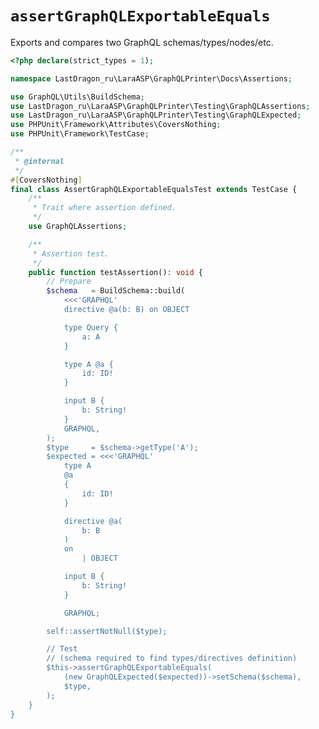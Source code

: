 # `assertGraphQLExportableEquals`

Exports and compares two GraphQL schemas/types/nodes/etc.

[include:example]: ./AssertGraphQLExportableEqualsTest.php
[//]: # (start: 2852b7456553efa57ca27c58f94107dd1a13536fc09ad9878c4f8ff405c53045)
[//]: # (warning: Generated automatically. Do not edit.)

```php
<?php declare(strict_types = 1);

namespace LastDragon_ru\LaraASP\GraphQLPrinter\Docs\Assertions;

use GraphQL\Utils\BuildSchema;
use LastDragon_ru\LaraASP\GraphQLPrinter\Testing\GraphQLAssertions;
use LastDragon_ru\LaraASP\GraphQLPrinter\Testing\GraphQLExpected;
use PHPUnit\Framework\Attributes\CoversNothing;
use PHPUnit\Framework\TestCase;

/**
 * @internal
 */
#[CoversNothing]
final class AssertGraphQLExportableEqualsTest extends TestCase {
    /**
     * Trait where assertion defined.
     */
    use GraphQLAssertions;

    /**
     * Assertion test.
     */
    public function testAssertion(): void {
        // Prepare
        $schema   = BuildSchema::build(
            <<<'GRAPHQL'
            directive @a(b: B) on OBJECT

            type Query {
                a: A
            }

            type A @a {
                id: ID!
            }

            input B {
                b: String!
            }
            GRAPHQL,
        );
        $type     = $schema->getType('A');
        $expected = <<<'GRAPHQL'
            type A
            @a
            {
                id: ID!
            }

            directive @a(
                b: B
            )
            on
                | OBJECT

            input B {
                b: String!
            }

            GRAPHQL;

        self::assertNotNull($type);

        // Test
        // (schema required to find types/directives definition)
        $this->assertGraphQLExportableEquals(
            (new GraphQLExpected($expected))->setSchema($schema),
            $type,
        );
    }
}
```

[//]: # (end: 2852b7456553efa57ca27c58f94107dd1a13536fc09ad9878c4f8ff405c53045)
